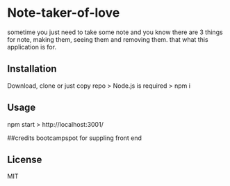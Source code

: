 # Note-taker-of-love

sometime you just need to take some note and you know there are 3 things for note, making them, seeing them and removing them. that what this application is for.

## Installation

Download, clone or just copy repo > Node.js is required > npm i

## Usage
npm start > http://localhost:3001/


##credits
bootcampspot for suppling front end

## License
MIT
